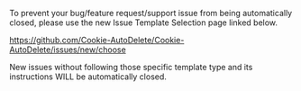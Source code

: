 To prevent your bug/feature request/support issue from being automatically closed,
please use the new Issue Template Selection page linked below.

https://github.com/Cookie-AutoDelete/Cookie-AutoDelete/issues/new/choose

New issues without following those specific template type and its instructions WILL be automatically closed.
